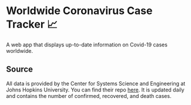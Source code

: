 # Worldwide Coronavirus Case Tracker :chart_with_upwards_trend:
A web app that displays up-to-date information on Covid-19 cases worldwide.

## Source
All data is provided by the Center for Systems Science and Engineering at Johns Hopkins University. You can find their repo [here](https://github.com/CSSEGISandData/COVID-19). It is updated daily and contains the number of confirmed, recovered, and death cases.
